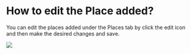 # How to edit the Place added?

<p class="no-margin">You can edit the places added under the Places tab by click the edit icon and then make the desired changes and save.</p>
<p class="no-margin"></p>
<div class="intercom-container"><img src="/assets/img/teams-pro/image_124.png"></div>

<Intercom />
<Clarity />
<GoogleAnalytics />


